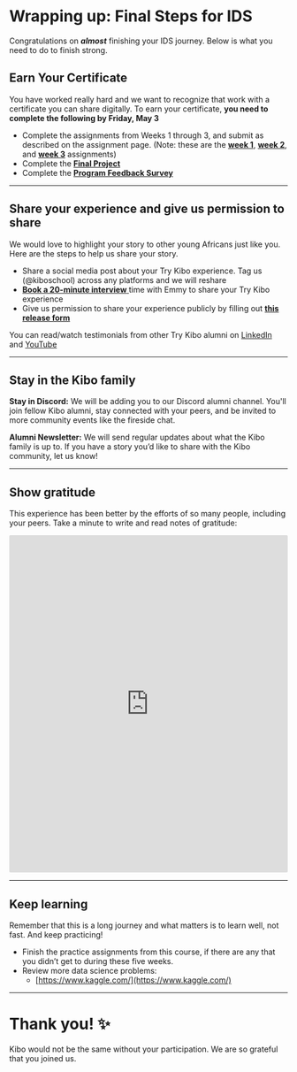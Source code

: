 # Wrapping up: Final Steps for IDS
Congratulations on **_almost_** finishing your IDS journey. Below is what you need to do to finish strong.

## Earn Your Certificate
You have worked really hard and we want to recognize that work with a certificate you can share digitally. To earn your certificate, **you need to complete the following by Friday, May 3**

- Complete the assignments from Weeks 1 through 3, and submit as described on the assignment page. (Note: these are the **[week 1](./intro-to-data/assignment.md)**, **[week 2](./databases-and-sql/assignment.md)**, and **[week 3](./data-visualization/assignment.md)** assignments)
- Complete the **[Final Project](https://lms.kibo.school/course/tkid_tk11/week_5_final_project_and_wrap_up/final_project_and_wrap_up)**
- Complete the <a href="https://forms.gle/83aiK13VoM4yptok6" target="_blank">**Program Feedback Survey**</a>

---

<!-- ## Study computer science at Kibo in 2024

![Mar 2023 Degree Promo - Twitter (1)](/images/1.png)

From software engineering and product management to data science and academia, your professional options with computer science are virtually limitless. 

If you would like to build a career of impact as a world-class technologist at Kibo, learn more and indicate your interest here <a href="https://kibo.school/degree/" target="_blank">here </a>

Application opens in 2024! -->


## Share your experience and give us permission to share

We would love to highlight your story to other young Africans just like you. Here are the steps to help us share your story.

- Share a social media post about your Try Kibo experience. Tag us (@kiboschool) across any platforms and we will reshare 
- <a href="https://calendly.com/emeka-11/try-kibo-interview" target = "_blank">**Book a 20-minute interview** </a> time with Emmy to share your Try Kibo experience 
- Give us permission to share your experience publicly by filling out **[this release form](https://kibo-school.typeform.com/release-form)**

You can read/watch testimonials from other Try Kibo alumni on <a href="https://www.linkedin.com/posts/aziz-chebil-5743731b7_kibo-onlinelearning-africa-activity-7044623279298351105-FyBw?" target = "_blank">LinkedIn</a> and <a href="https://www.youtube.com/watch?v=f7araLLjUWo&list=PLEApm5XV23vX9E6diwGxZKqVReU8-0Q-9" target = "_blank">YouTube </a>

---

## Stay in the Kibo family

**Stay in Discord:** We will be adding you to our Discord alumni channel. You'll join fellow Kibo alumni, stay connected with your peers, and be invited to more community events like the fireside chat.

**Alumni Newsletter:** We will send regular updates about what the Kibo family is up to. If you have a story you’d like to share with the Kibo community, let us know!

---

## Show gratitude

This experience has been better by the efforts of so many people, including your peers. Take a minute to write and read notes of gratitude:

<div style="border:1px solid rgba(0,0,0,0.1);border-radius:2px;box-sizing:border-box;overflow:hidden;position:relative;width:100%;background:#F4F4F4"><iframe src="https://padlet.com/embed/djha0uuurmjeqqah" frameborder="0" allow="camera;microphone;geolocation" style="width:100%;height:608px;display:block;padding:0;margin:0"></iframe></div>

---

## Keep learning

Remember that this is a long journey and what matters is to learn well, not fast. And keep practicing!

- Finish the practice assignments from this course, if there are any that you didn’t get to during these five weeks.
- Review more data science problems:
  - [https://www.kaggle.com/](https://www.kaggle.com/)

---

# **Thank you! ✨**

Kibo would not be the same without your participation. We are so grateful that you joined us.

